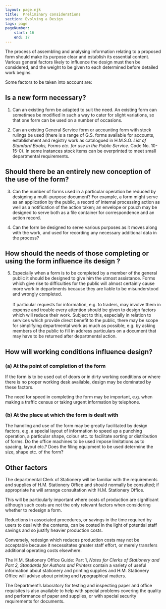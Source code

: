 ```yaml
---
layout: page.njk
title:  Preliminary considerations
section: Evolving a Design
tags: page
pageNumber:
    start: 16
    end: 17
---
```


<span class="lead-word">The</span> process of assembling and analysing information relating to a proposed form should make its purpose clear and establish its essential content. Various general factors likely to influence the design must then be considered, and the weight to be given to each determined before detailed work begins.

Some factors to be taken into account are:

## Is a new form necessary?

1. Can an existing form be adapted to suit the need. An existing form can sometimes be modified in such a way to cater for slight variations, so that one form can be used on a number of occasions.

2. Can an existing General Service form or accounting form with stock rulings be used (there is a range of G.S. forms available for accounts, establishment and registry work as catalogued in H.M.S.O. *List of Standard Books, Forms etc. for use in the Public Service.* Code No. 10-15-0). In some instances stock items can be overprinted to meet small departmental requirements.

## Should there be an entirely new conception of the use of the form?

3. Can the number of forms used in a particular operation be reduced by designing a multi-purpose document? For example, a form might serve as an application by the public, a record of internal processing action as well as a notification of the action taken; an envelope or pouch may be designed to serve both as a file container for correspondence and an action record.

4. Can the form be designed to serve various purposes as it moves along with the work, and used for recording any necessary additional data in the process?

## How should the needs of those completing or using the form influence its design ?

5. Especially when a form is to be completed by a member of the general public it should be designed to give him the utmost assistance. Forms which give rise to difficulties for the public will almost certainly cause more work in departments because they are liable to be misunderstood and wrongly completed.
<br/><br/>
If particular requests for information, e.g. to traders, may involve them in expense and trouble every attention should be given to design factors which will reduce their work. Subject to this, especially in relation to services which provide direct benefit to the public, there may be scope for simplifying departmental work as much as possible, e.g. by asking members of the public to fill in address particulars on a document that may have to be returned after departmental action.

## How will working conditions influence design?

### (a) At the point of completion of the form

If the form is to be used out of doors or in dirty working conditions or where there is no proper working desk available, design may be dominated by these factors.

The need for speed in completing the form may be important, e.g. when making a traffic census or taking urgent information by telephone.

### (b) At the place at which the form is dealt with

The handling and use of the form may be greatly facilitated by design factors, e.g. a special layout of information to speed up a punching operation, a particular shape, colour etc. to facilitate sorting or distribution of forms. Do the office machines to be used impose limitations as to spacing, layout etc.? Does the filing equipment to be used determine the size, shape etc. of the form?

## Other factors

The departmental Clerk of Stationery will be familiar with the requirements and supplies of H.M. Stationery Office and should normally be consulted; if appropriate he will arrange consultation with H.M. Stationery Office.

This will be particularly important where costs of production are significant although such costs are not the only relevant factors when considering whether to redesign a form.

Reductions in associated procedures, or savings in the time required by users to deal with the contents, can be costed in the light of potential staff savings and so justify heavier production costs.

Conversely, redesign which reduces production costs may not be acceptable because it necessitates greater staff effort, or merely transfers additional operating costs elsewhere.

The H.M. Stationery Office Guide: Part 1, *Notes for Clerks of Stationery and Part 2, Standards for Authors and Printers* contain a variety of useful information about stationery and printing supplies and H.M. Stationery Office will advise about printing and typographical matters.

The Department’s laboratory for testing and inspecting paper and office requisites is also available to help with special problems covering the quality and performance of paper and supplies, or with special security requirements for documents.

